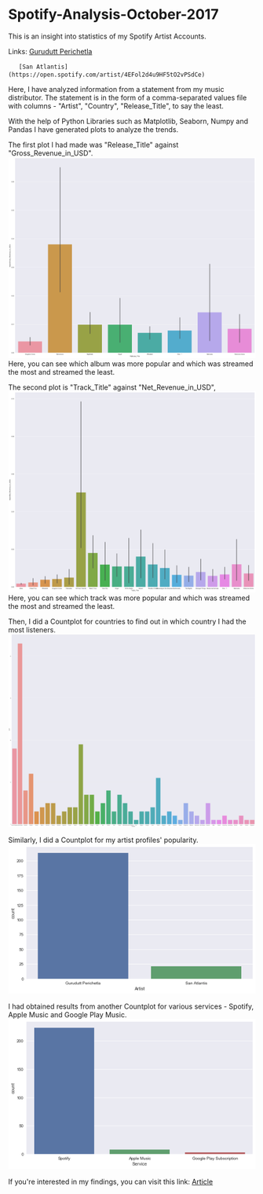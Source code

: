 # Spotify-Analysis-October-2017

This is an insight into statistics of my Spotify Artist Accounts.

Links: [Gurudutt Perichetla](https://open.spotify.com/artist/3s5cmywpL5c4WNgPU4KutH)

       [San Atlantis](https://open.spotify.com/artist/4EFol2d4u9HF5tO2vPSdCe)

Here, I have analyzed information from a statement from my music distributor. The statement is in the form of a comma-separated values file with columns - "Artist", "Country", "Release_Title", to say the least.

With the help of Python Libraries such as Matplotlib, Seaborn, Numpy and Pandas I have generated plots to analyze the trends.

The first plot I had made was "Release_Title" against "Gross_Revenue_in_USD".
![Albums](Albums.png)
Here, you can see which album was more popular and which was streamed the most and streamed the least.

The second plot is "Track_Title" against "Net_Revenue_in_USD",
![Tracks](Tracks.png)
Here, you can see which track was more popular and which was streamed the most and streamed the least.

Then, I did a Countplot for countries to find out in which country I had the most listeners.
![Countries](Countries.png)

Similarly, I did a Countplot for my artist profiles' popularity.
![Artists](Artists.png)

I had obtained results from another Countplot for various services - Spotify, Apple Music and Google Play Music.
![Services](Service.png)

If you're interested in my findings, you can visit this link: [Article](https://medium.com/@guruduttperi/why-spotify-is-the-1-streaming-platform-for-artists-fc11ce37c4c1)
